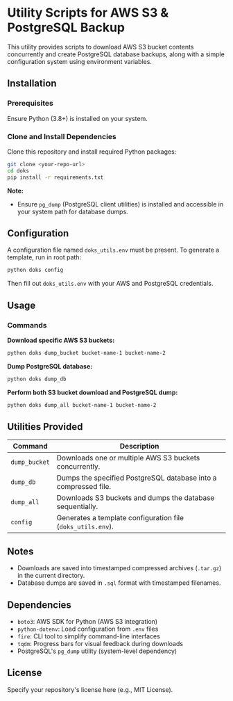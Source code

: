 # Utility Scripts for AWS S3 & PostgreSQL Backup

This utility provides scripts to download AWS S3 bucket contents concurrently and create PostgreSQL database backups, along with a simple configuration system using environment variables.

## Installation

### Prerequisites
Ensure Python (3.8+) is installed on your system.

### Clone and Install Dependencies

Clone this repository and install required Python packages:

```bash
git clone <your-repo-url>
cd doks
pip install -r requirements.txt
```


**Note:**  
- Ensure `pg_dump` (PostgreSQL client utilities) is installed and accessible in your system path for database dumps.

## Configuration

A configuration file named `doks_utils.env` must be present. To generate a template, run in root path:

```bash
python doks config
```

Then fill out `doks_utils.env` with your AWS and PostgreSQL credentials.


## Usage
### Commands

**Download specific AWS S3 buckets:**

```bash
python doks dump_bucket bucket-name-1 bucket-name-2
```

**Dump PostgreSQL database:**

```bash
python doks dump_db
```

**Perform both S3 bucket download and PostgreSQL dump:**

```bash
python doks dump_all bucket-name-1 bucket-name-2
```

## Utilities Provided

| Command      | Description                                                      |
|--------------|------------------------------------------------------------------|
| `dump_bucket`| Downloads one or multiple AWS S3 buckets concurrently.           |
| `dump_db`    | Dumps the specified PostgreSQL database into a compressed file.  |
| `dump_all`   | Downloads S3 buckets and dumps the database sequentially.        |
| `config`     | Generates a template configuration file (`doks_utils.env`).      |

## Notes

- Downloads are saved into timestamped compressed archives (`.tar.gz`) in the current directory.
- Database dumps are saved in `.sql` format with timestamped filenames.

## Dependencies

- `boto3`: AWS SDK for Python (AWS S3 integration)
- `python-dotenv`: Load configuration from `.env` files
- `fire`: CLI tool to simplify command-line interfaces
- `tqdm`: Progress bars for visual feedback during downloads
- PostgreSQL's `pg_dump` utility (system-level dependency)

## License

Specify your repository's license here (e.g., MIT License).
```
